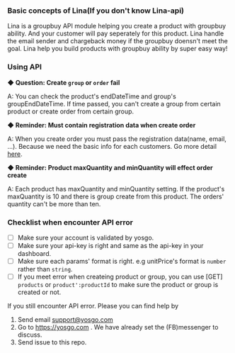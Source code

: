 ### Basic concepts of Lina(If you don't know Lina-api)

Lina is a groupbuy API module helping you create a product with groupbuy ability. And your customer will pay seperately for this product. Lina handle the email sender and chargeback money if the groupbuy doensn't meet the goal. Lina help you build products with groupbuy ability by super easy way!


### Using API

**◆ Question: Create `group` or `order` fail**

A: You can check the product's endDateTime and group's groupEndDateTime. If time passed, you can't create a group from certain product or create order from certain group.

**◆ Reminder: Must contain registration data when create order**

A: When you create order you must pass the registration data(name, email, ...). Because we need the basic info for each customers. Go more detail [here](https://github.com/yosgo-open-source/yosgo-lina-doc/blob/master/API.md#typeinfo-4).


**◆ Reminder: Product maxQuantity and minQuantity will effect order create**

A: Each product has maxQuantity and minQuantity setting. If the product's maxQuantity is 10 and there is group create from this product. The orders' quantity can't be more than ten.

### Checklist when encounter API error

* [ ] Make sure your account is validated by yosgo.
* [ ] Make sure your api-key is right and same as the api-key in your dashboard.
* [ ] Make sure each params' format is right. e.g unitPrice's format is `number` rather than `string`.
* [ ] If you meet error when createing product or group, you can use [GET] `products` or `product':productId` to make sure the product or group is created or not.

If you still encounter API error. Please you can find help by

1. Send email support@yosgo.com
2. Go to https://yosgo.com . We have already set the (FB)messenger to discuss.
3. Send issue to this repo.

















